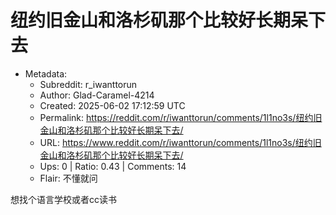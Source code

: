 # 纽约旧金山和洛杉矶那个比较好长期呆下去

- Metadata:
  - Subreddit: r_iwanttorun
  - Author: Glad-Caramel-4214
  - Created: 2025-06-02 17:12:59 UTC
  - Permalink: https://reddit.com/r/iwanttorun/comments/1l1no3s/纽约旧金山和洛杉矶那个比较好长期呆下去/
  - URL: https://www.reddit.com/r/iwanttorun/comments/1l1no3s/纽约旧金山和洛杉矶那个比较好长期呆下去/
  - Ups: 0 | Ratio: 0.43 | Comments: 14
  - Flair: 不懂就问


想找个语言学校或者cc读书

